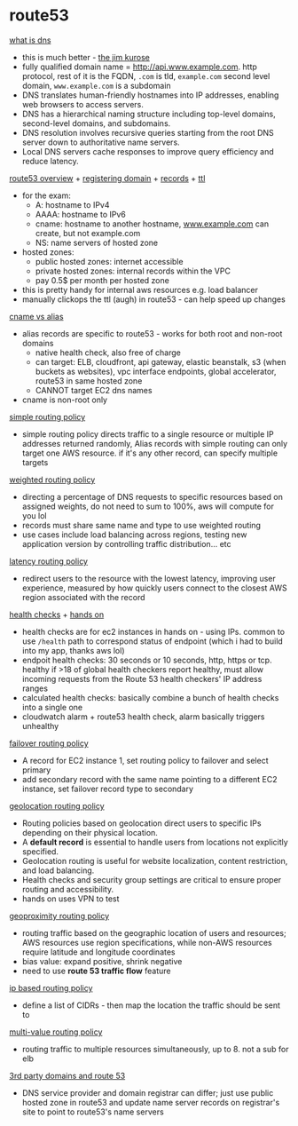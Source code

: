 # route53

[what is dns](https://www.udemy.com/course/aws-certified-solutions-architect-associate-saa-c03/learn/lecture/28384280#lecture-article)
* this is much better - [the jim kurose](https://www.youtube.com/watch?v=6lRcMh5Yphg)
* fully qualified domain name = http://api.www.example.com. http protocol, rest of it is the FQDN, `.com` is tld, `example.com` second level domain, `www.example.com` is a subdomain
* DNS translates human-friendly hostnames into IP addresses, enabling web browsers to access servers.
* DNS has a hierarchical naming structure including top-level domains, second-level domains, and subdomains.
* DNS resolution involves recursive queries starting from the root DNS server down to authoritative name servers.
* Local DNS servers cache responses to improve query efficiency and reduce latency.

[route53 overview](https://www.udemy.com/course/aws-certified-solutions-architect-associate-saa-c03/learn/lecture/13528180#lecture-article) + [registering domain](https://www.udemy.com/course/aws-certified-solutions-architect-associate-saa-c03/learn/lecture/28384290#lecture-article) + [records](https://www.udemy.com/course/aws-certified-solutions-architect-associate-saa-c03/learn/lecture/28384312#lecture-article) + [ttl](https://www.udemy.com/course/aws-certified-solutions-architect-associate-saa-c03/learn/lecture/13528188#lecture-article)
* for the exam: 
    * A: hostname to IPv4
    * AAAA: hostname to IPv6
    * cname: hostname to another hostname, www.example.com can create, but not example.com
    * NS: name servers of hosted zone
* hosted zones: 
    * public hosted zones: internet accessible
    * private hosted zones: internal records within the VPC
    * pay 0.5$ per month per hosted zone
* this is pretty handy for internal aws resources e.g. load balancer
* manually clickops the ttl (augh) in route53 - can help speed up changes

[cname vs alias](https://www.udemy.com/course/aws-certified-solutions-architect-associate-saa-c03/learn/lecture/13528190#lecture-article)
* alias records are specific to route53 - works for both root and non-root domains
    * native health check, also free of charge
    * can target: ELB, cloudfront, api gateway, elastic beanstalk, s3 (when buckets as websites), vpc interface endpoints, global accelerator, route53 in same hosted zone
    * CANNOT target EC2 dns names
* cname is non-root only 

[simple routing policy](https://www.udemy.com/course/aws-certified-solutions-architect-associate-saa-c03/learn/lecture/13528192#lecture-article)
* simple routing policy directs traffic to a single resource or multiple IP addresses returned randomly, Alias records with simple routing can only target one AWS resource. if it's any other record, can specify multiple targets

[weighted routing policy](https://www.udemy.com/course/aws-certified-solutions-architect-associate-saa-c03/learn/lecture/13528194#lecture-article)
* directing a percentage of DNS requests to specific resources based on assigned weights, do not need to sum to 100%, aws will compute for you lol
* records must share same name and type to use weighted routing
* use cases include load balancing across regions, testing new application version by controlling traffic distribution... etc 

[latency routing policy](https://www.udemy.com/course/aws-certified-solutions-architect-associate-saa-c03/learn/lecture/13528196#lecture-article)
* redirect users to the resource with the lowest latency, improving user experience, measured by how quickly users connect to the closest AWS region associated with the record

[health checks](https://www.udemy.com/course/aws-certified-solutions-architect-associate-saa-c03/learn/lecture/13528200#lecture-article) + [hands on](https://www.udemy.com/course/aws-certified-solutions-architect-associate-saa-c03/learn/lecture/28384354#lecture-article)
* health checks are for ec2 instances in hands on - using IPs. common to use `/health` path to correspond status of endpoint (which i had to build into my app, thanks aws lol)
* endpoit health checks: 30 seconds or 10 seconds, http, https or tcp. healthy if >18 of global health checkers report healthy, must allow incoming requests from the Route 53 health checkers' IP address ranges
* calculated health checks: basically combine a bunch of health checks into a single one
* cloudwatch alarm + route53 health check, alarm basically triggers unhealthy

[failover routing policy](https://www.udemy.com/course/aws-certified-solutions-architect-associate-saa-c03/learn/lecture/13528204#lecture-article)
* A record for EC2 instance 1, set routing policy to failover and select primary
* add secondary record with the same name pointing to a different EC2 instance, set failover record type to secondary

[geolocation routing policy](https://www.udemy.com/course/aws-certified-solutions-architect-associate-saa-c03/learn/lecture/13528206#lecture-article)
* Routing policies based on geolocation direct users to specific IPs depending on their physical location.
* A **default record** is essential to handle users from locations not explicitly specified.
* Geolocation routing is useful for website localization, content restriction, and load balancing.
* Health checks and security group settings are critical to ensure proper routing and accessibility.
* hands on uses VPN to test

[geoproximity routing policy](https://www.udemy.com/course/aws-certified-solutions-architect-associate-saa-c03/learn/lecture/26099214#lecture-article)
* routing traffic based on the geographic location of users and resources; AWS resources use region specifications, while non-AWS resources require latitude and longitude coordinates
* bias value: expand positive, shrink negative
* need to use **route 53 traffic flow** feature

[ip based routing policy](https://www.udemy.com/course/aws-certified-solutions-architect-associate-saa-c03/learn/lecture/37045728#lecture-article)
* define a list of CIDRs - then map the location the traffic should be sent to

[multi-value routing policy](https://www.udemy.com/course/aws-certified-solutions-architect-associate-saa-c03/learn/lecture/13528210#lecture-article)
* routing traffic to multiple resources simultaneously, up to 8. not a sub for elb

[3rd party domains and route 53](https://www.udemy.com/course/aws-certified-solutions-architect-associate-saa-c03/learn/lecture/13528212#lecture-article)
* DNS service provider and domain registrar can differ; just use public hosted zone in route53 and update name server records on registrar's site to point to route53's name servers